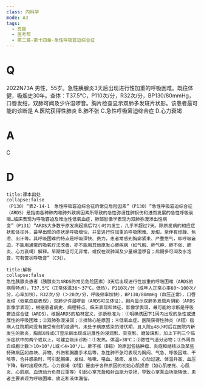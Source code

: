 ```yaml
---
class: 内科学
mode: A3
tags:
  - 真题
  - 医考帮
  - 第二篇-第十四章-急性呼吸窘迫综合征
---
```


# Q
2022N73A 男性，55岁。急性胰腺炎3天后出现进行性加重的呼吸困难。既往体健，吸烟史30年。查体：T37.5℃，P110次/分，R32次/分，BP130/80mmHg，口唇发绀，双肺可闻及少许湿啰音。胸片检查显示双肺多发斑片状影。该患者最可能的诊断是
A.医院获得性肺炎
B.肺不张
C.急性呼吸窘迫综合症
D.心力衰竭

# A
C
# D
```ad-note
title:课本出处
collapse:false
（P130）“表2-14-1　急性呼吸窘迫综合征的常见危险因素”（P130）“急性呼吸窘迫综合征（ARDS）是指由各种肺内和肺外致病因素所导致的急性弥漫性肺损伤和进而发展的急性呼吸衰竭…临床表现为呼吸窘迫及难治性低氧血症，肺部影像学表现为双肺弥漫渗出性病变”（P131）“ARDS大多数于原发病起病后72小时内发生，几乎不超过7天。除原发病的相应症状和体征外，最早出现的症状是呼吸增快，并呈进行性加重的呼吸困难、发绀，常伴有烦躁、焦虑、出汗等。其呼吸困难的特点是呼吸深快、费力，患者常感到胸廓紧束、严重憋气，即呼吸窘迫，不能用通常的吸氧疗法改善，亦不能用其他原发心肺疾病（如气胸、肺气肿、肺不张、肺炎、心力衰竭）解释。早期体征可无异常，或仅在双肺闻及少量细湿啰音；后期多可闻及水泡音，可有管状呼吸音”（C对）。
```

```ad-summary
title:解析
collapse:false
急性胰腺炎患者（胰腺炎为ARDS的常见危险因素）3天后出现进行性加重的呼吸困难（ARDS的病程特点），T37.5℃（正常体温36～37℃，低热），P110次/分（成年人正常心率60～100次/分，心率加快），R32次/分（＞20次/分，呼吸频率加快），BP130/80mmHg（血压正常），口唇发绀（低氧血症表现），双肺少许湿啰音（ARDS可见体征），胸片显示双肺多发斑片阴影（ARDS影像学表现），根据患者病史、病程特点、临床表现和体征、影像学表现，最可能的诊断是呼吸窘迫综合征（ARDS），根据ARDS的柏林定义，诊断标准为：①明确诱因下1周内出现的急性或进展性的呼吸困难；②双肺弥漫浸润；③排除心脏原因；④低氧血症。医院获得性肺炎（A错）指病人住院期间没有接受有创机械通气，未处于病原感染的潜伏期，且入院≥48小时后在医院内新发生的肺炎，胸部X线或CT显示新出现或进展性的浸润影、实变影、磨玻璃影，加上下列三个临床症状中的两个或以上，可建立临床诊断：①发热，体温>38℃；②脓性气道分泌物；③外周血白细胞计数＞10×10⁹/L或＜4×10⁹/L。肺不张（B错）的原因包括肿瘤、炎症和结核以及某些特殊病因如血块、异物、外伤和胸腹手术后等，急性肺不张可表现为胸闷、气急、呼吸困难、干咳等，合并感染时，可引起胸痛，发绀、咳嗽、咯血、脓痰、发热、心动过速、体温升高、血压下降，有时出现休克。心力衰竭（D错）是由于各种原因的初始心肌损害（如心肌梗死、心肌炎、心肌病、血流动力负荷过重等）引起心室充盈和射血能力受损，导致心室泵血功能降低，患者主要表现为呼吸困难、疲乏和液体潴留。
```

